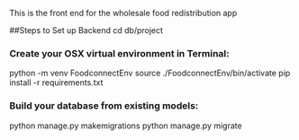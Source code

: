 This is the front end for the wholesale food redistribution app

##Steps to Set up Backend
cd db/project

<h3>Create your OSX virtual environment in Terminal:</h3>

python -m venv FoodconnectEnv
source ./FoodconnectEnv/bin/activate
pip install -r requirements.txt

<h3>Build your database from existing models:</h3>

python manage.py makemigrations
python manage.py migrate
